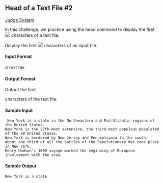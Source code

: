 ## Head of a Text File #2

[Judge System](https://www.hackerrank.com/challenges/text-processing-head-2/problem)

In this challenge, we practice using the head command to display the first <img src="https://latex.codecogs.com/svg.latex?\Large&space;n"> characters of a text file.

Display the first <img src="https://latex.codecogs.com/svg.latex?\Large&space;20"> characters of an input file.

#### Input Format

A text file.

#### Output Format

Output the first

characters of the text file.

#### Sample Input

````
 New York is a state in the Northeastern and Mid-Atlantic regions of the United States. 
New York is the 27th-most extensive, the third-most populous populated of the 50 United States. 
New York is bordered by New Jersey and Pennsylvania to the south.
About one third of all the battles of the Revolutionary War took place in New York.
Henry Hudson's 1609 voyage marked the beginning of European involvement with the area.
````

#### Sample Output

````
New York is a state 
````

